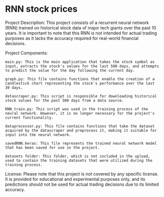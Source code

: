 # RNN stock prices
Project Description:
This project consists of a recurrent neural network (RNN) trained on historical stock data of major tech giants over the past 10 years. It is important to note that this RNN is not intended for actual trading purposes as it lacks the accuracy required for real-world financial decisions.

Project Components:

    main.py: This is the main application that takes the stock symbol as input, extracts the stock's values for the last 500 days, and attempts to predict the value for the day following the current day.

    graph.py: This file contains functions that enable the creation of a candlestick chart representing the stock's performance over the last 30 days.

    datascraper.py: This script is responsible for downloading historical stock values for the past 500 days from a data source.

    RNN_train.py: This script was used in the training process of the neural network. However, it is no longer necessary for the project's current functionality.

    dataprocesser.py: This file contains functions that take the dataset acquired by the datascraper and preprocess it, making it suitable for input into the neural network.

    savedRNN.keras: This file represents the trained neural network model that has been saved for use in the project.

    datasets folder: This folder, which is not included in the upload, used to contain the training datasets that were utilized during the training process.

License: Please note that this project is not covered by any specific license. It is provided for educational and experimental purposes only, and its predictions should not be used for actual trading decisions due to its limited accuracy.